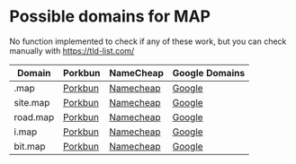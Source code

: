 # Possible domains for MAP

No function implemented to check if any of these work, but you can check manually with https://tld-list.com/

| Domain | Porkbun | NameCheap | Google Domains |
|---|---|---|---|
| .map | [Porkbun](https://porkbun.com/checkout/search?prb=e814663da1&tlds=&idnLanguage=&search=search&q=.map) | [Namecheap](https://www.namecheap.com/domains/registration/results/?domain=.map) | [Google](https://domains.google.com/registrar/search?searchTerm=.map) |
| site.map | [Porkbun](https://porkbun.com/checkout/search?prb=e814663da1&tlds=&idnLanguage=&search=search&q=site.map) | [Namecheap](https://www.namecheap.com/domains/registration/results/?domain=site.map) | [Google](https://domains.google.com/registrar/search?searchTerm=site.map) |
| road.map | [Porkbun](https://porkbun.com/checkout/search?prb=e814663da1&tlds=&idnLanguage=&search=search&q=road.map) | [Namecheap](https://www.namecheap.com/domains/registration/results/?domain=road.map) | [Google](https://domains.google.com/registrar/search?searchTerm=road.map) |
| i.map | [Porkbun](https://porkbun.com/checkout/search?prb=e814663da1&tlds=&idnLanguage=&search=search&q=i.map) | [Namecheap](https://www.namecheap.com/domains/registration/results/?domain=i.map) | [Google](https://domains.google.com/registrar/search?searchTerm=i.map) |
| bit.map | [Porkbun](https://porkbun.com/checkout/search?prb=e814663da1&tlds=&idnLanguage=&search=search&q=bit.map) | [Namecheap](https://www.namecheap.com/domains/registration/results/?domain=bit.map) | [Google](https://domains.google.com/registrar/search?searchTerm=bit.map) |
